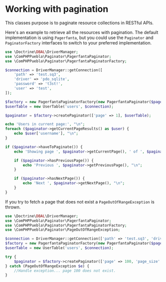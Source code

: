 # Working with pagination

This classes purpose is to paginate resource collections in RESTful APIs.

Here's an example to retrieve all the resources with pagination. The default implementation is using
`Pagerfanta`, but you could use the `Paginator` and `PaginatorFactory` interfaces to switch to your
preferred implementation.

```php
use \Doctrine\DBAL\DriverManager;
use \ComPHPPuebla\Paginator\PagerfantaPaginator;
use \ComPHPPuebla\Paginator\PagerfantaPaginatorFactory;

$connection = DriverManager::getConnection([
    'path' => 'test.sq3',
    'driver' => 'pdo_sqlite',
    'password' => 't3st!',
    'user' => 'test',
]);

$factory = new PagerfantaPaginatorFactory(new PagerfantaPaginator($pageSize = 1));
$userTable = new UserTable('users', $connection);

$paginator = $factory->createPaginator(['page' => 1], $userTable);

echo 'Users in current page:', "\n";
foreach ($paginator->getCurrentPageResults() as $user) {
    echo $user['username'], "\n";
}

if ($paginator->haveToPaginate()) {
    echo 'Showing page ', $paginator->getCurrentPage(), ' of ', $paginator->getNbPages(), "\n";

    if ($paginator->hasPreviousPage()) {
        echo 'Previous ', $paginator->getPreviousPage(), "\n";
    }

    if ($paginator->hasNextPage()) {
        echo 'Next ', $paginator->getNextPage(), "\n";
    }
}
```

If you try to fetch a page that does not exist a `PageOutOfRangeException` is thrown.

```php
use \Doctrine\DBAL\DriverManager;
use \ComPHPPuebla\Paginator\PagerfantaPaginator;
use \ComPHPPuebla\Paginator\PagerfantaPaginatorFactory;
use \ComPHPPuebla\Paginator\PageOutOfRangeException;

$connection = DriverManager::getConnection(['path' => 'test.sq3', 'driver' => 'pdo_sqlite']);
$factory = new PagerfantaPaginatorFactory(new PagerfantaPaginator($pageSize = 2));
$userTable = new UserTable('users', $connection);

try {
    $paginator = $factory->createPaginator(['page' => 100, 'page_size' => 2], $userTable);
} catch (PageOutOfRangeException $e) {
    //Handle exception... page 100 does not exist.
}
```
